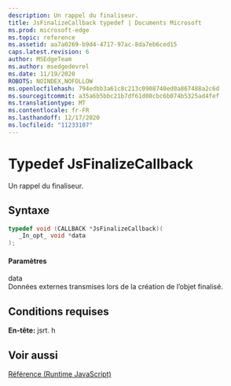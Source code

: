 ```yaml
---
description: Un rappel du finaliseur.
title: JsFinalizeCallback typedef | Documents Microsoft
ms.prod: microsoft-edge
ms.topic: reference
ms.assetid: aa7a0269-b9d4-4717-97ac-8da7eb6ced15
caps.latest.revision: 6
author: MSEdgeTeam
ms.author: msedgedevrel
ms.date: 11/19/2020
ROBOTS: NOINDEX,NOFOLLOW
ms.openlocfilehash: 794edbb3a61c8c213c0908740ed0a867488a2c6d
ms.sourcegitcommit: a35a6b5bbc21b7df61d08cbc6b074b5325ad4fef
ms.translationtype: MT
ms.contentlocale: fr-FR
ms.lasthandoff: 12/17/2020
ms.locfileid: "11233107"
---
```

# Typedef JsFinalizeCallback

Un rappel du finaliseur.  
  
## Syntaxe  
  
```cpp  
typedef void (CALLBACK *JsFinalizeCallback)(  
   _In_opt_ void *data  
);  
```  
  
#### Paramètres  
 data  
 Données externes transmises lors de la création de l’objet finalisé.  
  
## Conditions requises  
 **En-tête:** jsrt. h  
  
## Voir aussi  
 [Référence (Runtime JavaScript)](../chakra-hosting/reference-javascript-runtime.md)
